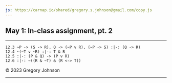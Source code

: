 ```yaml
---
js: https://carnap.io/shared/gregory.s.johnson@gmail.com/copy.js
--- 
```


## May 1: In-class assignment, pt. 2

---

~~~{.ProofChecker .JohnsonSL options="fonts tabindent" guides="fitch" points="17" late-credit="15"}
12.3 ~P -> (S -> R), Q -> (~P v R), (~P -> S) :|-: (Q -> R)
12.4 ~(~T v ~R) :|-: T & R
12.5 :|-: (P & Q) -> (P v R)
12.6 :|-: ~((R & ~T) & (R <-> T))
~~~

&copy; 2023 Gregory Johnson 
 
---